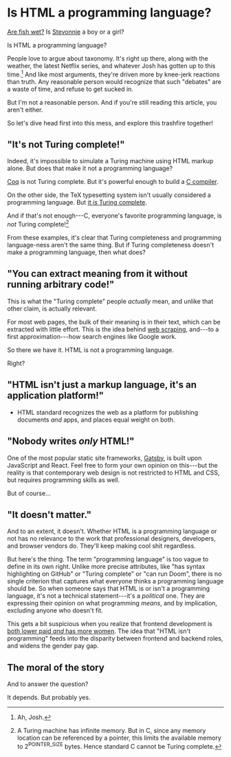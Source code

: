 # Is HTML a programming language?

[Are fish wet?][fish]
Is [Stevonnie] a boy or a girl?

[fish]: https://www.youtube.com/watch?v=bubFg390wZY
[Stevonnie]: https://steven-universe.fandom.com/wiki/Stevonnie

Is HTML a programming language?

People love to argue about taxonomy.
It's right up there, along with the weather, the latest Netflix series, and whatever Josh has gotten up to this time.[^josh]
And like most arguments, they're driven more by knee-jerk reactions than truth.
Any reasonable person would recognize that such "debates" are a waste of time, and refuse to get sucked in.

[^josh]:
    Ah, Josh.

But I'm not a reasonable person.
And if you're still reading this article, you aren't either.

So let's dive head first into this mess, and explore this trashfire together!

## "It's not Turing complete!"

Indeed, it's impossible to simulate a Turing machine using HTML markup alone.
But does that make it not a programming language?

[Coq] is not Turing complete.
But it's powerful enough to build a [C compiler][CompCert].

[Coq]: https://en.wikipedia.org/wiki/Coq
[CompCert]: https://compcert.org/

On the other side, the TeX typesetting system isn't usually considered a programming language.
But [it *is* Turing complete][TeX TC].

[TeX TC]: https://pbelmans.ncag.info/blog/2010/12/12/a-turing-machine-in-latex-follow-u/

And if that's not enough---C, everyone's favorite programming language, is *not* Turing complete![^c]

[^c]:
    A Turing machine has infinite memory.
    But in C, since any memory location can be referenced by a pointer, this limits the available memory to 2<sup>POINTER_SIZE</sup> bytes.
    Hence standard C cannot be Turing complete.

From these examples, it's clear that Turing completeness and programming language-ness aren't the same thing.
But if Turing completeness doesn't make a programming language, then what does?

## "You can extract meaning from it without running arbitrary code!"

This is what the "Turing complete" people *actually* mean, and unlike that other claim, is actually relevant.

For most web pages, the bulk of their meaning is in their text, which can be extracted with little effort.
This is the idea behind [web scraping], and---to a first approximation---how search engines like Google work.

[web scraping]: https://en.wikipedia.org/wiki/Web_scraping

So there we have it.
HTML is not a programming language.

Right?

## "HTML isn't just a markup language, it's an application platform!"

- HTML standard recognizes the web as a platform for publishing documents *and* apps, and places equal weight on both.

## "Nobody writes *only* HTML!"

One of the most popular static site frameworks, [Gatsby], is built upon JavaScript and React.
Feel free to form your own opinion on this---but the reality is that contemporary web design is not restricted to HTML and CSS, but requires programming skills as well.

[Gatsby]: https://www.gatsbyjs.com/

But of course...

## "It doesn't matter."

And to an extent, it doesn't.
Whether HTML is a programming language or not has no relevance to the work that professional designers, developers, and browser vendors do.
They'll keep making cool shit regardless.

<!--
Where is *does* matter is how it looks to beginners.
For many people, their first exposure to code is through HTML.
I have fond memories of uploading my first site to some dodgy free web host, and showing it with pride to my middle-school friends.
I'm sure many of you have similar memories with Geocities, Myspace, or Tumblr.
The web has a low barrier to entry, and that is its greatest strength.

When we, as experts, see a statement like "HTML is not a programming language", we take it at face value---as a statement of fact.
But to a beginner, that sounds a lot like "HTML isn't programming".
-->

But here's the thing.
The term "programming language" is too vague to define in its own right.
Unlike more precise attributes, like "has syntax highlighting on GitHub" or "Turing complete" or "can run Doom", there is no single criterion that captures what everyone thinks a programming language should be.
So when someone says that HTML is or isn't a programming language, it's not a technical statement---it's a *political* one.
They are expressing their opinion on what programming *means*, and by implication, excluding anyone who doesn't fit.

This gets a bit suspicious when you realize that frontend development is [both lower paid *and* has more women][Guardian].
The idea that "HTML isn't programming" feeds into the disparity between frontend and backend roles, and widens the gender pay gap.

[Guardian]: https://www.theguardian.com/technology/2017/mar/14/tech-women-code-workshops-developer-jobs

## The moral of the story

And to answer the question?

It depends.
But probably yes.
